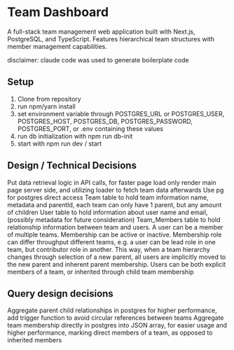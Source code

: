# Team Dashboard

A full-stack team management web application built with Next.js, PostgreSQL, and TypeScript. Features hierarchical team structures with member management capabilities.

disclaimer: claude code was used to generate boilerplate code

## Setup

1. Clone from repository
2. run npm/yarn install
3. set environment variable through POSTGRES_URL or POSTGRES_USER, POSTGRES_HOST, POSTGRES_DB, POSTGRES_PASSWORD, POSTGRES_PORT, or .env containing these values
4. run db initialization with npm run db-init
5. start with npm run dev / start

## Design / Technical Decisions

Put data retrieval logic in API calls, for faster page load only render main page server side, and utilizing loader to fetch team data afterwards
Use pg for postgres direct access
Team table to hold team information name, metadata and parentId, each team can only have 1 parent, but any amount of children
User table to hold information about user name and email, (possibly metadata for future consideration)
Team_Members table to hold relationship information between team and users. A user can be a member of multiple teams. Membership can be active or inactive.
Membership role can differ throughput different teams, e.g. a user can be lead role in one team, but contributor role in another.
This way, when a team hierarchy changes through selection of a new parent, all users are implicitly moved to the new parent and inherent parent membership.
Users can be both explicit members of a team, or inherited through child team membership

## Query design decisions

Aggregate parent child relationships in postgres for higher performance, add trigger function to avoid circular references between teams
Aggregate team membership directly in postgres into JSON array, for easier usage and higher performance, marking direct members of a team, as opposed to inherited members
